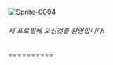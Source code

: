 
![Sprite-0004](https://github.com/ASKAUTU/ASKAUTU/assets/144026114/dde26100-6166-4cdc-a82c-8d2d5bf877d8)

###### 제 프로필에 오신것을 환영합니다!
==========
